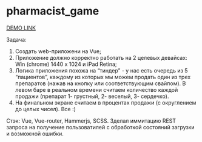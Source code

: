 # pharmacist_game

[DEMO LINK](https://Saharij.github.io/pharmacist_game/)

Задача:

1) Создать web-приложени на Vue;
2) Приложение должно корректно работать на 2 целевых девайсах: Win (chrome) 1440 x 1024 и iPad Retina;
3) Логика приложения похожа на “тиндер” - у нас есть очередь из 5 “пациентов”, каждому из которых мы можем продать один из трех препаратов (нажав на кнопку или соответствующим свайпом). В левом баре в реальном времени считаем количество каждой продажи (препарат 1- грустный, 2- веселый, 3- сердечко).
4) На финальном экране считаем в процентах продажи (с округлением до целых чисел).
Все :)

Стэк: Vue, Vue-router, Hammerjs, SCSS.
Зделал иммитацию REST запроса на получение пользоватилей с обработкой состояний загрузки и возможной ошибки.
